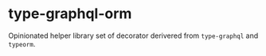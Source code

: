 # type-graphql-orm
Opinionated helper library set of decorator derivered from `type-graphql` and `typeorm`.
